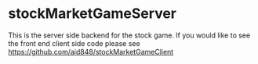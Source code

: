 # stockMarketGameServer
 This is the server side backend for the stock game. If you would like to see the front end client side code please see https://github.com/aid848/stockMarketGameClient
